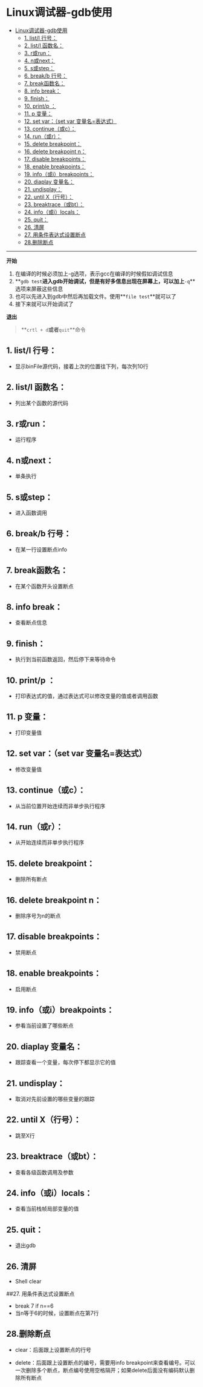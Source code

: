 # Linux调试器-gdb使用

- [Linux调试器-gdb使用](#linux调试器-gdb使用)
    - [1. list/l 行号：](#1-listl-行号)
    - [2. list/l  函数名：](#2-listl--函数名)
    - [3. r或run：](#3-r或run)
    - [4. n或next：](#4-n或next)
    - [5. s或step：](#5-s或step)
    - [6. break/b 行号：](#6-breakb-行号)
    - [7. break函数名：](#7-break函数名)
    - [8. info break：](#8-info-break)
    - [9. finish：](#9-finish)
    - [10. print/p ：](#10-printp-)
    - [11. p 变量：](#11-p-变量)
    - [12. set var：（set var 变量名=表达式）](#12-set-varset-var-变量名表达式)
    - [13. continue（或c）：](#13-continue或c)
    - [14. run（或r）：](#14-run或r)
    - [15. delete breakpoint：](#15-delete-breakpoint)
    - [16. delete breakpoint n：](#16-delete-breakpoint-n)
    - [17. disable breakpoints：](#17-disable-breakpoints)
    - [18. enable breakpoints：](#18-enable-breakpoints)
    - [19. info（或i）breakpoints：](#19-info或ibreakpoints)
    - [20. diaplay 变量名：](#20-diaplay-变量名)
    - [21. undisplay：](#21-undisplay)
    - [22. until X（行号）：](#22-until-x行号)
    - [23. breaktrace（或bt）：](#23-breaktrace或bt)
    - [24. info（或i）locals：](#24-info或ilocals)
    - [25. quit：](#25-quit)
    - [26. 清屏](#26-清屏)
    - [27. 用条件表达式设置断点](#27-用条件表达式设置断点)
    - [28.删除断点](#28删除断点)

---

**开始**

1. 在编译的时候必须加上-g选项，表示gcc在编译的时候假如调试信息
2. **`gdb test`**进入gdb开始调试，但是有好多信息出现在屏幕上，可以加上**`-q`**选项来屏蔽这些信息
3. 也可以先进入到gdb中然后再加载文件。使用**`file test`**就可以了
4. 接下来就可以开始调试了

**退出**

> **`crtl + d`**或者**`quit`**命令

## 1. list/l 行号：

- 显示binFile源代码，接着上次的位置往下列，每次列10行

## 2. list/l  函数名：

- 列出某个函数的源代码

## 3. r或run：

- 运行程序

## 4. n或next：

- 单条执行

## 5. s或step：

- 进入函数调用

## 6. break/b 行号：

- 在某一行设置断点info

## 7. break函数名：

- 在某个函数开头设置断点

## 8. info break：

- 查看断点信息

## 9. finish：

- 执行到当前函数返回，然后停下来等待命令

## 10. print/p ：

- 打印表达式的值，通过表达式可以修改变量的值或者调用函数

## 11. p 变量：

- 打印变量值

## 12. set var：（set var 变量名=表达式）

- 修改变量值

## 13. continue（或c）：

- 从当前位置开始连续而非单步执行程序

## 14. run（或r）：

- 从开始连续而非单步执行程序

## 15. delete breakpoint：

- 删除所有断点

## 16. delete breakpoint n：

- 删除序号为n的断点

## 17. disable breakpoints：

- 禁用断点

## 18. enable breakpoints：

- 启用断点

## 19. info（或i）breakpoints：

- 参看当前设置了哪些断点

## 20. diaplay 变量名：

- 跟踪查看一个变量，每次停下都显示它的值

## 21. undisplay：

- 取消对先前设置的哪些变量的跟踪

## 22. until X（行号）：

- 跳至X行

## 23. breaktrace（或bt）：

- 查看各级函数调用及参数

## 24. info（或i）locals：

- 查看当前栈帧局部变量的值

## 25. quit：

- 退出gdb

## 26. 清屏

- Shell clear

##27. 用条件表达式设置断点

- break 7 if n==6
- 当n等于6的时候，设置断点在第7行

## 28.删除断点

- clear：后面跟上设置断点的行号

- delete：后面跟上设置断点的编号，需要用info breakpoint来查看编号。可以一次删除多个断点，断点编号使用空格隔开；如果delete后面没有编码默认删除所有断点

  

